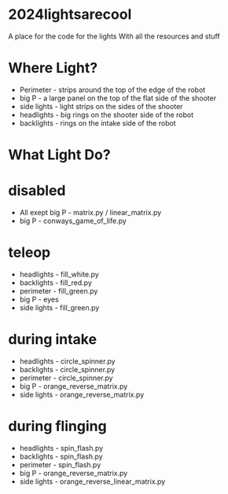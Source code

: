 # 2024lightsarecool
A place for the code for the lights
With all the resources and stuff

# Where Light?
* Perimeter - strips around the top of the edge of the robot
* big P - a large panel on the top of the flat side of the shooter
* side lights - light strips on the sides of the shooter
* headlights - big rings on the shooter side of the robot
* backlights - rings on the intake side of the robot

# What Light Do?

# disabled
* All exept big P - matrix.py / linear_matrix.py
* big P - conways_game_of_life.py
  
# teleop
* headlights - fill_white.py
* backlights - fill_red.py
* perimeter - fill_green.py
* big P - eyes
* side lights - fill_green.py

# during intake 
* headlights - circle_spinner.py
* backlights - circle_spinner.py
* perimeter - circle_spinner.py
* big P - orange_reverse_matrix.py
* side lights - orange_reverse_matrix.py

# during flinging 
* headlights - spin_flash.py
* backlights - spin_flash.py
* perimeter - spin_flash.py
* big P - orange_reverse_matrix.py
* side lights - orange_reverse_linear_matrix.py
